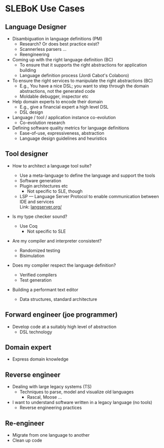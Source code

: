 # SLEBoK Use Cases  
  
## Language Designer  
  
* Disambiguation in language definitions (PM)  
    * Research? Or does best practice exist?  
    * Scannerless parsers ...  
    * Reengineering  
* Coming up with the right language definition (BC)  
    * To ensure that it supports the right abstractions for application building  
    * Language definition process (Jordi Cabot's Colaboro)  
* To ensure the right services to manipulate the right abstractions (BC)  
    * E.g., You have a nice DSL; you want to step through the domain abstractions, not the generated code  
    * Moldable debugger, inspector etc  
* Help domain experts to encode their domain  
    * E.g., give a financial expert a high level DSL  
    * DSL design  
* Language / tool / application instance co-evolution  
    * Co-evolution research  
* Defining software quality metrics for language definitions  
    * Ease-of-use, expressiveness, abstraction  
    * Language design guidelines and heuristics  
  
## Tool designer  
  
* How to architect a language tool suite?  
    * Use a meta-language to define the language and support the tools  
    * Software generation  
    * Plugin architectures etc  
        * Not specific to SLE, though  
    * LSP — Language Server Protocol to enable communication between IDE and services  
        Link: [langserver.org/][1]  
  
* Is my type checker sound?  
    * Use Coq  
        * Not specific to SLE  
* Are my compiler and interpreter consistent?  
    * Randomized testing  
    * Bisimulation  
* Does my compiler respect the language definition?  
    * Verified compilers  
    * Test generation  
* Building a performant text editor  
    * Data structures, standard architecture  
  
## Forward engineer (joe programmer)  
  
* Develop code at a suitably high level of abstraction  
    * DSL technology  
  
## Domain expert  
  
* Express domain knowledge  
  
## Reverse engineer  
  
* Dealing with large legacy systems (TS)  
    * Techniques to parse, model and visualize old languages  
        * Rascal, Moose ...  
* I want to understand software written in a legacy language (no tools)  
    * Reverse engineering practices  
  
## Re-engineer  
  
* Migrate from one language to another  
* Clean up code  
  
[1]: http://langserver.org/  
